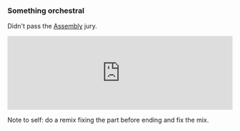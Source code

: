 ### Something orchestral
Didn't pass the [Assembly](http://www.assembly.org/summer11) jury.

<iframe width="100%" height="166" scrolling="no" frameborder="no" src="https://w.soundcloud.com/player/?url=https%3A//api.soundcloud.com/tracks/176599416&amp;color=ff5500&amp;auto_play=false&amp;hide_related=false&amp;show_comments=true&amp;show_user=true&amp;show_reposts=false"></iframe>

Note to self: do a remix fixing the part before ending and fix the mix.
